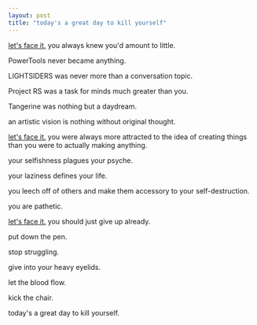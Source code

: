 ```yaml
---
layout: post
title: "today's a great day to kill yourself"
---
```


<u>let's face it.</u> you always knew you'd amount to little.

PowerTools never became anything.

LIGHTSIDERS was never more than a conversation topic.

Project RS was a task for minds much greater than you.

Tangerine was nothing but a daydream.

an artistic vision is nothing without original thought.

<u>let's face it.</u> you were always more attracted to the idea of creating things than you were to actually making anything.

your selfishness plagues your psyche.

your laziness defines your life.

you leech off of others and make them accessory to your self-destruction.

you are pathetic.

<u>let's face it.</u> you should just give up already.

put down the pen.

stop struggling.

give into your heavy eyelids.

let the blood flow.

kick the chair.

today's a great day to kill yourself.
